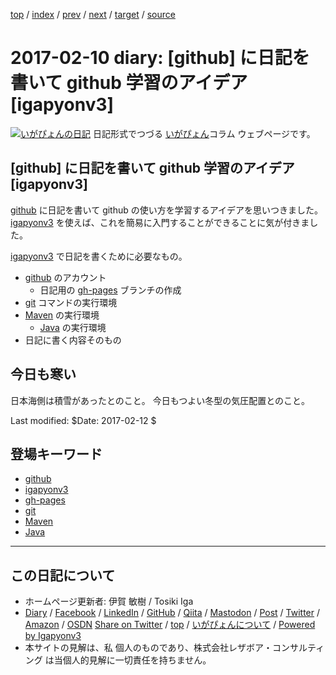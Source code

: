 [top](../index.html) 
 / [index](index.html) 
 / [prev](ig170209.html) 
 / [next](ig170211.html) 
 / [target](https://www.igapyon.jp/igapyon/diary/2017/ig170210.html) 
 / [source](https://github.com/igapyon/diary/blob/master/2017/ig170210.src.md) 

2017-02-10 diary: [github] に日記を書いて github 学習のアイデア [igapyonv3]
=====================================================================================================
[![いがぴょんの日記](https://www.igapyon.jp/igapyon/diary/images/iga202308_256.jpg "いがぴょん")](https://www.igapyon.jp/igapyon/diary/memo/memoigapyon.html) 日記形式でつづる [いがぴょん](https://www.igapyon.jp/igapyon/diary/memo/memoigapyon.html)コラム ウェブページです。

## [github] に日記を書いて github 学習のアイデア [igapyonv3]

[github](../keyword/github.html) に日記を書いて github の使い方を学習するアイデアを思いつきました。
[igapyonv3](../keyword/igapyonv3.html) を使えば、これを簡易に入門することができることに気が付きました。

[igapyonv3](../keyword/igapyonv3.html) で日記を書くために必要なもの。

* [github](../keyword/github.html) のアカウント
  * 日記用の [gh-pages](../keyword/gh-pages.html) ブランチの作成
* [git](../keyword/git.html) コマンドの実行環境
* [Maven](../keyword/maven.html) の実行環境
  * [Java](../keyword/java.html) の実行環境
* 日記に書く内容そのもの

## 今日も寒い

日本海側は積雪があったとのこと。
今日もつよい冬型の気圧配置とのこと。

Last modified: $Date: 2017-02-12 $

## 登場キーワード

* [github](../keyword/github.html)
* [igapyonv3](../keyword/igapyonv3.html)
* [gh-pages](../keyword/gh-pages.html)
* [git](../keyword/git.html)
* [Maven](../keyword/maven.html)
* [Java](../keyword/java.html)

----------------------------------------------------------------------------------------------------

## この日記について

* ホームページ更新者: 伊賀 敏樹 / Tosiki Iga
* [Diary](https://www.igapyon.jp/igapyon/diary/) / [Facebook](https://www.facebook.com/igapyon) / [LinkedIn](https://www.linkedin.com/in/toshikiiga) / [GitHub](https://github.com/igapyon) / [Qiita](https://qiita.com/igapyon) / [Mastodon](https://social.vivaldi.net/@igapyon) / [Post](https://post.news/igapyon) / [Twitter](https://twitter.com/ToshikiIga) / [Amazon](https://www.amazon.co.jp/%E4%BC%8A%E8%B3%80-%E6%95%8F%E6%A8%B9/e/B004LTQWCQ) / [OSDN](https://ja.osdn.net/users/iga/)
[Share on Twitter](https://twitter.com/intent/tweet?hashtags=igapyon%2Cdiary%2C%E3%81%84%E3%81%8C%E3%81%B4%E3%82%87%E3%82%93%2Cgithub%2Cigapyonv3%2Cgh-pages%2Cgit%2CMaven%2CJava&text=%5Bgithub%5D+%E3%81%AB%E6%97%A5%E8%A8%98%E3%82%92%E6%9B%B8%E3%81%84%E3%81%A6+github+%E5%AD%A6%E7%BF%92%E3%81%AE%E3%82%A2%E3%82%A4%E3%83%87%E3%82%A2+%5Bigapyonv3%5D&url=https%3A%2F%2Fwww.igapyon.jp%2Figapyon%2Fdiary%2F2017%2Fig170210.html) / [top](../index.html) / [いがぴょんについて](https://www.igapyon.jp/igapyon/diary/memo/memoigapyon.html) / [Powered by Igapyonv3](https://github.com/igapyon/igapyonv3)
* 本サイトの見解は、私 個人のものであり、株式会社レザボア・コンサルティング は当個人的見解に一切責任を持ちません。 
